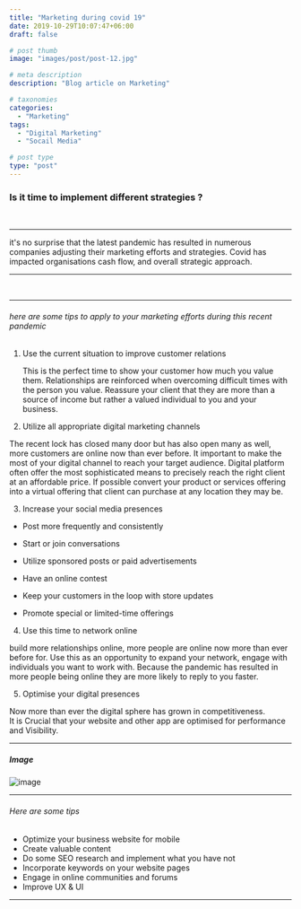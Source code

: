 ```yaml
---
title: "Marketing during covid 19"
date: 2019-10-29T10:07:47+06:00
draft: false

# post thumb
image: "images/post/post-12.jpg"

# meta description
description: "Blog article on Marketing"

# taxonomies
categories: 
  - "Marketing"
tags:
  - "Digital Marketing"
  - "Socail Media"

# post type
type: "post"
---
```



### Is it time to implement different strategies ?

<br>
<hr>
it's no surprise that the latest pandemic has resulted in numerous companies adjusting
their marketing efforts and strategies. Covid has impacted organisations cash flow,
and overall strategic approach. 
<hr>

<br>
<hr>

 ###### here are some tips to apply to your marketing efforts during this recent pandemic

1. Use the current situation to improve customer relations

    This is the perfect time to show your customer how much you value them. Relationships are reinforced 
    when overcoming difficult times with the person you value. Reassure your client
    that they are more than a source of income but rather a valued individual to you and your business.

2. Utilize all appropriate digital marketing channels
   
  The recent lock has closed many door but has also open many as well,
  more customers are online now than ever before. It important to make the most of 
  your digital channel to reach your target audience. Digital platform often offer
  the most sophisticated means to precisely reach the right client at an affordable price.
  If possible convert your product or services offering into a virtual offering that 
  client can purchase at any location they may be.


 3. Increase your social media presences  

 * Post more frequently and consistently

 * Start or join conversations 

 * Utilize sponsored posts or paid advertisements

 * Have an online contest

 * Keep your customers in the loop with store updates

 * Promote special or limited-time offerings


4. Use this time to network online

  build more relationships online, more people are online now more than ever before for.
  Use this as an opportunity to expand your network, engage with individuals you want to work with.
  Because the pandemic  has resulted in more people being online they are more likely to reply to you faster.

5. Optimise your digital presences 

 Now more than ever the digital sphere has grown in competitiveness.  
 It is Crucial that your website and other app are optimised for performance and Visibility.


 <hr>

##### Image

![image](../../images/post/post-12.1.jpg)

<hr>


 ######  Here are some tips 

 * Optimize your business website for mobile
 * Create valuable content
 * Do some SEO research and implement what you have not
 * Incorporate keywords on your website pages
 * Engage in online communities and forums
 * Improve UX & UI

<hr>
